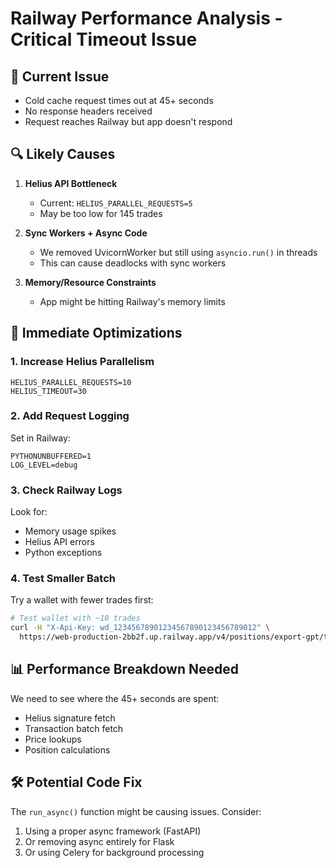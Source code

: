 # Railway Performance Analysis - Critical Timeout Issue

## 🚨 Current Issue
- Cold cache request times out at 45+ seconds
- No response headers received
- Request reaches Railway but app doesn't respond

## 🔍 Likely Causes

1. **Helius API Bottleneck**
   - Current: `HELIUS_PARALLEL_REQUESTS=5`
   - May be too low for 145 trades

2. **Sync Workers + Async Code**
   - We removed UvicornWorker but still using `asyncio.run()` in threads
   - This can cause deadlocks with sync workers

3. **Memory/Resource Constraints**
   - App might be hitting Railway's memory limits

## 🚀 Immediate Optimizations

### 1. Increase Helius Parallelism
```
HELIUS_PARALLEL_REQUESTS=10
HELIUS_TIMEOUT=30
```

### 2. Add Request Logging
Set in Railway:
```
PYTHONUNBUFFERED=1
LOG_LEVEL=debug
```

### 3. Check Railway Logs
Look for:
- Memory usage spikes
- Helius API errors
- Python exceptions

### 4. Test Smaller Batch
Try a wallet with fewer trades first:
```bash
# Test wallet with ~10 trades
curl -H "X-Api-Key: wd_12345678901234567890123456789012" \
  https://web-production-2bb2f.up.railway.app/v4/positions/export-gpt/test_wallet_address
```

## 📊 Performance Breakdown Needed

We need to see where the 45+ seconds are spent:
- Helius signature fetch
- Transaction batch fetch  
- Price lookups
- Position calculations

## 🛠️ Potential Code Fix

The `run_async()` function might be causing issues. Consider:
1. Using a proper async framework (FastAPI)
2. Or removing async entirely for Flask
3. Or using Celery for background processing 
